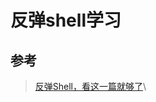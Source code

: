 # 反弹shell学习










## 参考
> [反弹Shell，看这一篇就够了](https://xz.aliyun.com/t/9488?time__1311=n4%2BxnD0Du0YGq0KYGNnmDUrpRiit7Dc7DYupD)\
> 